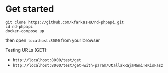 # Get started
```
git clone https://github.com/kfarkasHU/nd-phpapi.git
cd nd-phpapi
docker-compose up
```

then open `localhost:8000` from your browser

Testing URLs (GET):
* `http://localhost:8000/test/get`
* `http://localhost:8000/test/get-with-param/UtallakRajaManiTeKisFasz`
